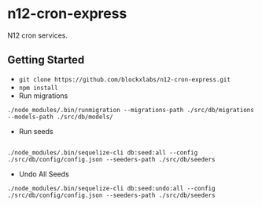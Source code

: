 # n12-cron-express
N12 cron services. 

## Getting Started

- `git clone https://github.com/blockxlabs/n12-cron-express.git`
- `npm install`
- Run migrations
```
./node_modules/.bin/runmigration --migrations-path ./src/db/migrations --models-path ./src/db/models/
```
- Run seeds
```

./node_modules/.bin/sequelize-cli db:seed:all --config ./src/db/config/config.json --seeders-path ./src/db/seeders
```

- Undo All Seeds
```
./node_modules/.bin/sequelize-cli db:seed:undo:all --config ./src/db/config/config.json --seeders-path ./src/db/seeders
```

